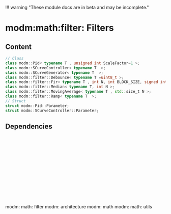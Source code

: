 !!! warning "These module docs are in beta and may be incomplete."

# modm:math:filter: Filters



## Content

```cpp
// Class
class modm::Pid< typename T , unsigned int ScaleFactor=1 >;
class modm::SCurveController< typename T  >;
class modm::SCurveGenerator< typename T  >;
class modm::filter::Debounce< typename T =uint8_t >;
class modm::filter::Fir< typename T , int N, int BLOCK_SIZE, signed int ScaleFactor=1 >;
class modm::filter::Median< typename T, int N >;
class modm::filter::MovingAverage< typename T , std::size_t N >;
class modm::filter::Ramp< typename T  >;
// Struct
struct modm::Pid::Parameter;
struct modm::SCurveController::Parameter;
```
## Dependencies

<?xml version="1.0" encoding="UTF-8" standalone="no"?>
<!DOCTYPE svg PUBLIC "-//W3C//DTD SVG 1.1//EN"
 "http://www.w3.org/Graphics/SVG/1.1/DTD/svg11.dtd">
<!-- Generated by graphviz version 2.40.1 (20161225.0304)
 -->
<!-- Title: modm:math:filter Pages: 1 -->
<svg width="236pt" height="150pt"
 viewBox="0.00 0.00 236.00 150.00" xmlns="http://www.w3.org/2000/svg" xmlns:xlink="http://www.w3.org/1999/xlink">
<g id="graph0" class="graph" transform="scale(1 1) rotate(0) translate(4 146)">
<title>modm:math:filter</title>
<polygon fill="#ffffff" stroke="transparent" points="-4,4 -4,-146 232,-146 232,4 -4,4"/>
<!-- modm_math_filter -->
<g id="node1" class="node">
<title>modm_math_filter</title>
<polygon fill="#d3d3d3" stroke="#000000" stroke-width="2" points="154,-53 98,-53 98,0 154,0 154,-53"/>
<text text-anchor="middle" x="126" y="-37.8" font-family="Times,serif" font-size="14.00" fill="#000000">modm:</text>
<text text-anchor="middle" x="126" y="-22.8" font-family="Times,serif" font-size="14.00" fill="#000000">math:</text>
<text text-anchor="middle" x="126" y="-7.8" font-family="Times,serif" font-size="14.00" fill="#000000">filter</text>
</g>
<!-- modm_architecture -->
<g id="node2" class="node">
<title>modm_architecture</title>
<g id="a_node2"><a xlink:href="../modm-architecture" xlink:title="modm:&#10;architecture">
<polygon fill="#d3d3d3" stroke="#000000" points="80,-134.5 0,-134.5 0,-96.5 80,-96.5 80,-134.5"/>
<text text-anchor="middle" x="40" y="-119.3" font-family="Times,serif" font-size="14.00" fill="#000000">modm:</text>
<text text-anchor="middle" x="40" y="-104.3" font-family="Times,serif" font-size="14.00" fill="#000000">architecture</text>
</a>
</g>
</g>
<!-- modm_math_filter&#45;&gt;modm_architecture -->
<g id="edge1" class="edge">
<title>modm_math_filter&#45;&gt;modm_architecture</title>
<path fill="none" stroke="#000000" d="M100.1972,-53.2029C89.2629,-64.5186 76.5524,-77.6725 65.6363,-88.9694"/>
<polygon fill="#000000" stroke="#000000" points="62.8415,-86.8249 58.4096,-96.4482 67.8754,-91.6891 62.8415,-86.8249"/>
</g>
<!-- modm_math -->
<g id="node3" class="node">
<title>modm_math</title>
<g id="a_node3"><a xlink:href="../modm-math" xlink:title="modm:&#10;math">
<polygon fill="#d3d3d3" stroke="#000000" points="154,-134.5 98,-134.5 98,-96.5 154,-96.5 154,-134.5"/>
<text text-anchor="middle" x="126" y="-119.3" font-family="Times,serif" font-size="14.00" fill="#000000">modm:</text>
<text text-anchor="middle" x="126" y="-104.3" font-family="Times,serif" font-size="14.00" fill="#000000">math</text>
</a>
</g>
</g>
<!-- modm_math_filter&#45;&gt;modm_math -->
<g id="edge2" class="edge">
<title>modm_math_filter&#45;&gt;modm_math</title>
<path fill="none" stroke="#000000" d="M126,-53.2029C126,-63.6482 126,-75.6597 126,-86.3311"/>
<polygon fill="#000000" stroke="#000000" points="122.5001,-86.4482 126,-96.4482 129.5001,-86.4483 122.5001,-86.4482"/>
</g>
<!-- modm_math_utils -->
<g id="node4" class="node">
<title>modm_math_utils</title>
<g id="a_node4"><a xlink:href="../modm-math-utils" xlink:title="modm:&#10;math:&#10;utils">
<polygon fill="#d3d3d3" stroke="#000000" points="228,-142 172,-142 172,-89 228,-89 228,-142"/>
<text text-anchor="middle" x="200" y="-126.8" font-family="Times,serif" font-size="14.00" fill="#000000">modm:</text>
<text text-anchor="middle" x="200" y="-111.8" font-family="Times,serif" font-size="14.00" fill="#000000">math:</text>
<text text-anchor="middle" x="200" y="-96.8" font-family="Times,serif" font-size="14.00" fill="#000000">utils</text>
</a>
</g>
</g>
<!-- modm_math_filter&#45;&gt;modm_math_utils -->
<g id="edge3" class="edge">
<title>modm_math_filter&#45;&gt;modm_math_utils</title>
<path fill="none" stroke="#000000" d="M148.2024,-53.2029C155.4464,-61.9153 163.5964,-71.7174 171.2502,-80.9225"/>
<polygon fill="#000000" stroke="#000000" points="168.7286,-83.3643 177.8132,-88.8159 174.1111,-78.8889 168.7286,-83.3643"/>
</g>
</g>
</svg>

